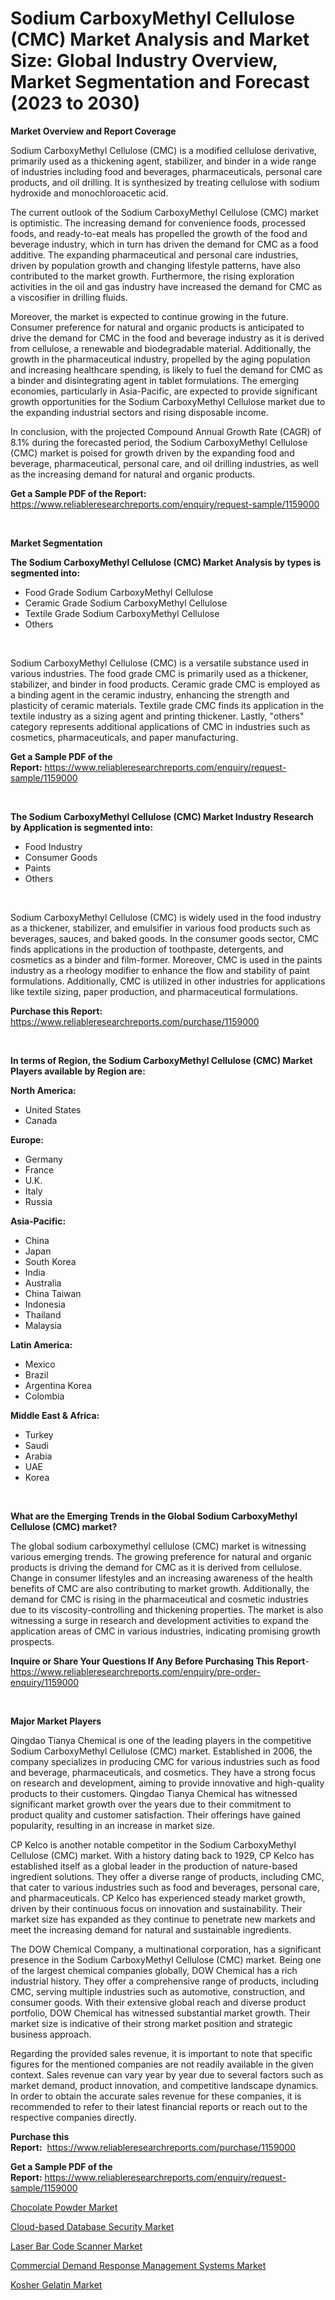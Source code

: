 <p><h1>Sodium CarboxyMethyl Cellulose (CMC) Market Analysis and Market Size: Global Industry Overview, Market Segmentation and Forecast (2023 to 2030)</h1></p><p><strong>Market Overview and Report Coverage</strong></p>
<p><p>Sodium CarboxyMethyl Cellulose (CMC) is a modified cellulose derivative, primarily used as a thickening agent, stabilizer, and binder in a wide range of industries including food and beverages, pharmaceuticals, personal care products, and oil drilling. It is synthesized by treating cellulose with sodium hydroxide and monochloroacetic acid.</p><p>The current outlook of the Sodium CarboxyMethyl Cellulose (CMC) market is optimistic. The increasing demand for convenience foods, processed foods, and ready-to-eat meals has propelled the growth of the food and beverage industry, which in turn has driven the demand for CMC as a food additive. The expanding pharmaceutical and personal care industries, driven by population growth and changing lifestyle patterns, have also contributed to the market growth. Furthermore, the rising exploration activities in the oil and gas industry have increased the demand for CMC as a viscosifier in drilling fluids.</p><p>Moreover, the market is expected to continue growing in the future. Consumer preference for natural and organic products is anticipated to drive the demand for CMC in the food and beverage industry as it is derived from cellulose, a renewable and biodegradable material. Additionally, the growth in the pharmaceutical industry, propelled by the aging population and increasing healthcare spending, is likely to fuel the demand for CMC as a binder and disintegrating agent in tablet formulations. The emerging economies, particularly in Asia-Pacific, are expected to provide significant growth opportunities for the Sodium CarboxyMethyl Cellulose market due to the expanding industrial sectors and rising disposable income.</p><p>In conclusion, with the projected Compound Annual Growth Rate (CAGR) of 8.1% during the forecasted period, the Sodium CarboxyMethyl Cellulose (CMC) market is poised for growth driven by the expanding food and beverage, pharmaceutical, personal care, and oil drilling industries, as well as the increasing demand for natural and organic products.</p></p>
<p><strong>Get a Sample PDF of the Report:</strong> <a href="https://www.reliableresearchreports.com/enquiry/request-sample/1159000">https://www.reliableresearchreports.com/enquiry/request-sample/1159000</a></p>
<p>&nbsp;</p>
<p><strong>Market Segmentation</strong></p>
<p><strong>The Sodium CarboxyMethyl Cellulose (CMC) Market Analysis by types is segmented into:</strong></p>
<p><ul><li>Food Grade Sodium CarboxyMethyl Cellulose</li><li>Ceramic Grade Sodium CarboxyMethyl Cellulose</li><li>Textile Grade Sodium CarboxyMethyl Cellulose</li><li>Others</li></ul></p>
<p>&nbsp;</p>
<p><p>Sodium CarboxyMethyl Cellulose (CMC) is a versatile substance used in various industries. The food grade CMC is primarily used as a thickener, stabilizer, and binder in food products. Ceramic grade CMC is employed as a binding agent in the ceramic industry, enhancing the strength and plasticity of ceramic materials. Textile grade CMC finds its application in the textile industry as a sizing agent and printing thickener. Lastly, "others" category represents additional applications of CMC in industries such as cosmetics, pharmaceuticals, and paper manufacturing.</p></p>
<p><strong>Get a Sample PDF of the Report:</strong>&nbsp;<a href="https://www.reliableresearchreports.com/enquiry/request-sample/1159000">https://www.reliableresearchreports.com/enquiry/request-sample/1159000</a></p>
<p>&nbsp;</p>
<p><strong>The Sodium CarboxyMethyl Cellulose (CMC) Market Industry Research by Application is segmented into:</strong></p>
<p><ul><li>Food Industry</li><li>Consumer Goods</li><li>Paints</li><li>Others</li></ul></p>
<p>&nbsp;</p>
<p><p>Sodium CarboxyMethyl Cellulose (CMC) is widely used in the food industry as a thickener, stabilizer, and emulsifier in various food products such as beverages, sauces, and baked goods. In the consumer goods sector, CMC finds applications in the production of toothpaste, detergents, and cosmetics as a binder and film-former. Moreover, CMC is used in the paints industry as a rheology modifier to enhance the flow and stability of paint formulations. Additionally, CMC is utilized in other industries for applications like textile sizing, paper production, and pharmaceutical formulations.</p></p>
<p><strong>Purchase this Report:</strong>&nbsp; <a href="https://www.reliableresearchreports.com/purchase/1159000">https://www.reliableresearchreports.com/purchase/1159000</a></p>
<p>&nbsp;</p>
<p><strong>In terms of Region, the Sodium CarboxyMethyl Cellulose (CMC) Market Players available by Region are:</strong></p>
<p>
    <p> <strong> North America: </strong>
        <ul>
            <li>United States</li>
            <li>Canada</li>
        </ul>
        </p> 
    <p> <strong> Europe: </strong>
        <ul>
            <li>Germany</li>
            <li>France</li>
            <li>U.K.</li>
            <li>Italy</li>
            <li>Russia</li>
        </ul>
        </p> 
    <p> <strong> Asia-Pacific: </strong>
        <ul>
            <li>China</li>
            <li>Japan</li>
            <li>South Korea</li>
            <li>India</li>
            <li>Australia</li>
            <li>China Taiwan</li>
            <li>Indonesia</li>
            <li>Thailand</li>
            <li>Malaysia</li>
        </ul>
        </p> 
    <p> <strong> Latin America: </strong>
        <ul>
            <li>Mexico</li>
            <li>Brazil</li>
            <li>Argentina Korea</li>
            <li>Colombia</li>
        </ul>
        </p> 
    <p> <strong> Middle East & Africa: </strong>
        <ul>
            <li>Turkey</li>
            <li>Saudi</li>
            <li>Arabia</li>
            <li>UAE</li>
            <li>Korea</li>
        </ul>
    </p>
    </p>
<p>&nbsp;</p>
<p><strong>What are the Emerging Trends in the Global Sodium CarboxyMethyl Cellulose (CMC) market?</strong></p>
<p><p>The global sodium carboxymethyl cellulose (CMC) market is witnessing various emerging trends. The growing preference for natural and organic products is driving the demand for CMC as it is derived from cellulose. Change in consumer lifestyles and an increasing awareness of the health benefits of CMC are also contributing to market growth. Additionally, the demand for CMC is rising in the pharmaceutical and cosmetic industries due to its viscosity-controlling and thickening properties. The market is also witnessing a surge in research and development activities to expand the application areas of CMC in various industries, indicating promising growth prospects.</p></p>
<p><strong>Inquire or Share Your Questions If Any Before Purchasing This Report</strong>- <a href="https://www.reliableresearchreports.com/enquiry/pre-order-enquiry/1159000">https://www.reliableresearchreports.com/enquiry/pre-order-enquiry/1159000</a></p>
<p>&nbsp;</p>
<p><strong>Major Market Players</strong></p>
<p><p>Qingdao Tianya Chemical is one of the leading players in the competitive Sodium CarboxyMethyl Cellulose (CMC) market. Established in 2006, the company specializes in producing CMC for various industries such as food and beverage, pharmaceuticals, and cosmetics. They have a strong focus on research and development, aiming to provide innovative and high-quality products to their customers. Qingdao Tianya Chemical has witnessed significant market growth over the years due to their commitment to product quality and customer satisfaction. Their offerings have gained popularity, resulting in an increase in market size.</p><p>CP Kelco is another notable competitor in the Sodium CarboxyMethyl Cellulose (CMC) market. With a history dating back to 1929, CP Kelco has established itself as a global leader in the production of nature-based ingredient solutions. They offer a diverse range of products, including CMC, that cater to various industries such as food and beverages, personal care, and pharmaceuticals. CP Kelco has experienced steady market growth, driven by their continuous focus on innovation and sustainability. Their market size has expanded as they continue to penetrate new markets and meet the increasing demand for natural and sustainable ingredients.</p><p>The DOW Chemical Company, a multinational corporation, has a significant presence in the Sodium CarboxyMethyl Cellulose (CMC) market. Being one of the largest chemical companies globally, DOW Chemical has a rich industrial history. They offer a comprehensive range of products, including CMC, serving multiple industries such as automotive, construction, and consumer goods. With their extensive global reach and diverse product portfolio, DOW Chemical has witnessed substantial market growth. Their market size is indicative of their strong market position and strategic business approach.</p><p>Regarding the provided sales revenue, it is important to note that specific figures for the mentioned companies are not readily available in the given context. Sales revenue can vary year by year due to several factors such as market demand, product innovation, and competitive landscape dynamics. In order to obtain the accurate sales revenue for these companies, it is recommended to refer to their latest financial reports or reach out to the respective companies directly.</p></p>
<p><strong>Purchase this Report:</strong>&nbsp;&nbsp;<a href="https://www.reliableresearchreports.com/purchase/1159000">https://www.reliableresearchreports.com/purchase/1159000</a></p>
<p></p>
<p><strong>Get a Sample PDF of the Report:</strong>&nbsp;<a href="https://www.reliableresearchreports.com/enquiry/request-sample/1159000">https://www.reliableresearchreports.com/enquiry/request-sample/1159000</a></p>
<p><p><a href="https://medium.com/@malcomw102036/chocolate-powder-market-size-growth-forecast-2023-2030-f18ca4f8143c">Chocolate Powder Market</a></p><p><a href="https://github.com/mabutironaldo/Market-Research-Report-List-1/blob/main/cloud-based-database-security-market.md">Cloud-based Database Security Market</a></p><p><a href="https://medium.com/@mayekuhic/laser-bar-code-scanner-market-size-growth-forecast-2023-2030-e84be24bdab9">Laser Bar Code Scanner Market</a></p><p><a href="https://github.com/lbird53714/Market-Research-Report-List-1/blob/main/commercial-demand-response-management-systems-market.md">Commercial Demand Response Management Systems Market</a></p><p><a href="https://www.linkedin.com/pulse/kosher-gelatin-market-research-report-unlocks-analysis-financial-7ej9e/">Kosher Gelatin Market</a></p></p>